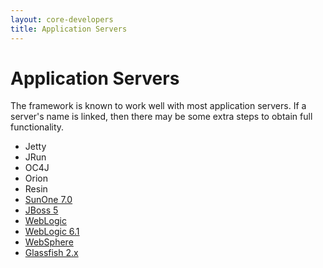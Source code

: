 ```yaml
---
layout: core-developers
title: Application Servers
---
```


# Application Servers

The framework is known to work well with most application servers. If a server's name is linked, then there may 
be some extra steps to obtain full functionality.

- Jetty
- JRun
- OC4J
- Orion
- Resin
- [SunOne 7.0](sunone-7-0.html)
- [JBoss 5](jboss-5.html)
- [WebLogic](weblogic.html)
- [WebLogic 6.1](weblogic-6-1.html)
- [WebSphere](websphere.html)
- [Glassfish 2.x](glassfish-2-x.html)
